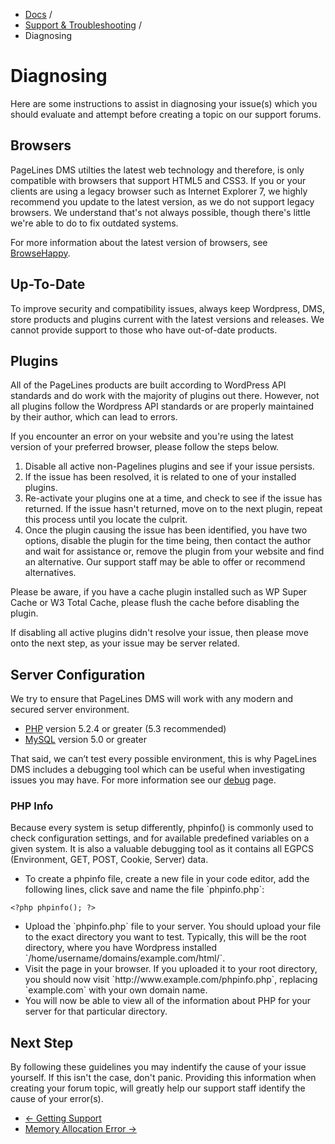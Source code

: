 <div class="row-fluid">
	<div class="span12">
		<ul class="breadcrumb">
  			<li><a href="http://docs.pagelines.com/">Docs</a> <span class="divider">/</span></li>
  			<li><a href="http://docs.pagelines.com/support-troubleshooting">Support & Troubleshooting</a> <span class="divider">/</span></li>
  			<li class="active">Diagnosing</li>
		</ul>
	</div>
</div>

# Diagnosing #

Here are some instructions to assist in diagnosing your issue(s) which you should evaluate and attempt before creating a topic on our support forums.

## Browsers ##

PageLines DMS utilties the latest web technology and therefore, is only compatible with browsers that support HTML5 and CSS3. If you or your clients are using a legacy browser such as Internet Explorer 7, we highly recommend you update to the latest version, as we do not support legacy browsers. We understand that's not always possible, though there's little we're able to do to fix outdated systems.

For more information about the latest version of browsers, see [BrowseHappy](http://browsehappy.com/).

## Up-To-Date

To improve security and compatibility issues, always keep Wordpress, DMS, store products and plugins current with the latest versions and releases. We cannot provide support to those who have out-of-date products.

## Plugins ##

All of the PageLines products are built according to WordPress API standards and do work with the majority of plugins out there. However, not all plugins follow the Wordpress API standards or are properly maintained by their author, which can lead to errors.

If you encounter an error on your website and you're using the latest version of your preferred browser, please follow the steps below.

1. Disable all active non-Pagelines plugins and see if your issue persists.
2. If the issue has been resolved, it is related to one of your installed plugins.
3. Re-activate your plugins one at a time, and check to see if the issue has returned. If the issue hasn't returned, move on to the next plugin, repeat this process until you locate the culprit.
4. Once the plugin causing the issue has been identified, you have two options, disable the plugin for the time being, then contact the author and wait for assistance or, remove the plugin from your website and find an alternative. Our support staff may be able to offer or recommend alternatives.

Please be aware, if you have a cache plugin installed such as WP Super Cache or W3 Total Cache, please flush the cache before disabling the plugin.

If disabling all active plugins didn't resolve your issue, then please move onto the next step, as your issue may be server related.

## Server Configuration ##

We try to ensure that PageLines DMS will work with any modern and secured server environment.

* [PHP](http://php.net/) version 5.2.4 or greater (5.3 recommended)
* [MySQL](http://www.mysql.com/) version 5.0 or greater

That said, we can’t test every possible environment, this is why PageLines DMS includes a debugging tool which can be useful when investigating issues you may have. For more information see our [debug](http://docs.pagelines.com/support-troubleshooting/debug) page.

### PHP Info ###

Because every system is setup differently, phpinfo() is commonly used to check configuration settings, and for available predefined variables on a given system. It is also a valuable debugging tool as it contains all EGPCS (Environment, GET, POST, Cookie, Server) data.

<ul>
<li>To create a phpinfo file, create a new file in your code editor, add the following lines, click save and name the file `phpinfo.php`:</li>
</ul>

~~~ .php
<?php phpinfo(); ?>
~~~

<ul>
<li>Upload the `phpinfo.php` file to your server. You should upload your file to the exact directory you want to test. Typically, this will be the root directory, where you have Wordpress installed `/home/username/domains/example.com/html/`.</li>

<li>Visit the page in your browser. If you uploaded it to your root directory, you should now visit `http://www.example.com/phpinfo.php`, replacing `example.com` with your own domain name.</li>

<li>You will now be able to view all of the information about PHP for your server for that particular directory.</li>
</ul>

## Next Step ##

By following these guidelines you may indentify the cause of your issue yourself. If this isn't the case, don't panic. Providing this information when creating your forum topic, will greatly help our support staff identify the cause of your error(s).

<div class="row-fluid">
	<div class="span12">
		<ul class="pager">
			<li class="pull-left"><a href="http://docs.pagelines.com/support-troubleshooting/getting-support">&larr; Getting Support</a></li>
  			<li class="pull-right"><a href="http://docs.pagelines.com/support-troubleshooting/memory-allocation-error">Memory Allocation Error &rarr;</a></li>
		</ul>
	</div>
</div>